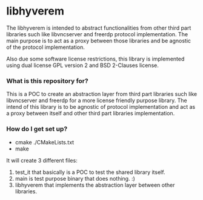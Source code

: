 # libhyverem #

The libhyverem is intended to abstract functionalities from other third part libraries such like libvncserver and freerdp protocol implementation.
The main purpose is to act as a proxy between those libraries and be agnostic of the protocol implementation.

Also due some software license restrictions, this library is implemented using dual license GPL version 2 and BSD 2-Clauses license.

### What is this repository for? ###

This is a POC to create an abstraction layer from third part libraries such like libvncserver and freerdp for a more license friendly purpose library.
The intend of this library is to be agnostic of protocol implementation and act as a proxy between itself and other third part libraries implementation.

### How do I get set up? ###

* cmake ./CMakeLists.txt 
* make

It will create 3 different files:
1) test_it that basically is a POC to test the shared library itself.
2) main is test purpose binary that does nothing. :)
3) libhyverem that implements the abstraction layer between other libraries.
